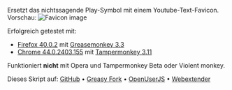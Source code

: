 Ersetzt das nichtssagende Play-Symbol mit einem Youtube-Text-Favicon. Vorschau: ![Favicon image](https://www.picflash.org/img/2014/05/18/largeJ1ASAL.png)

Erfolgreich getestet mit:
- [Firefox 40.0.2](https://www.mozilla.org/firefox/new/) mit [Greasemonkey 3.3](https://addons.mozilla.org/firefox/addon/greasemonkey/)
- [Chrome 44.0.2403.155](https://www.google.com/chrome/) mit [Tampermonkey 3.11](https://chrome.google.com/webstore/detail/tampermonkey/dhdgffkkebhmkfjojejmpbldmpobfkfo)

Funktioniert **nicht** mit Opera und Tampermonkey Beta oder Violent monkey.

Dieses Skript auf: [GitHub](https://github.com/t-fr/userscripts/tree/master/Better%20YouTube%20favicon) • [Greasy Fork](https://greasyfork.org/scripts/1197-better-youtube-favicon) • [OpenUserJS](https://openuserjs.org/scripts/tfr/Better_YouTube_favicon) • [Webextender](http://www.webextender.net/scripts/show/179784.html)